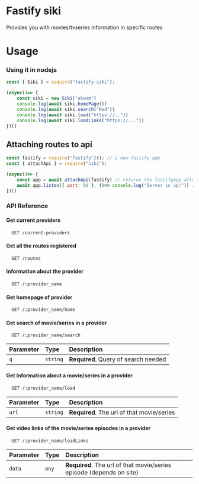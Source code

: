 
# Fastify siki

Provides you with movies/tvseries information in specific routes
# Usage
### Using it in nodejs
```javascript
const { Siki } = require("fastify-siki");

(async()=> {
    const siki = new Siki("akwam")
    console.log(await siki.homePage())
    console.log(await siki.search("Red"))
    console.log(await siki.load("https://.."))
    console.log(await siki.loadLinks("https://..."))
})()
```
## Attaching routes to api
```javascript
const fastify = require("fastify")(); // a new fastify app
const { attachApi } = require("siki");

(async()=> {
    const app = await attachApi(fastify) // returns the fastifyApp after attaching certian routes.
    await app.listen({ port: 80 }, ()=> console.log("Server is up!")) // starting the server!
})()
```
### API Reference

#### Get current providers
```http
  GET /current-providers
```
#### Get all the routes registered
```http
  GET /routes
```
#### Information about the provider
```http
  GET /:provider_name
```
#### Get homepage of provider

```http
  GET /:provider_name/home
```
#### Get search of movie/series in a provider

```http
  GET /:provider_name/search
```

| Parameter | Type     | Description                       |
| :-------- | :------- | :-------------------------------- |
| `q`      | `string` | **Required**. Query of search needed|

#### Get Information about a movie/series in a provider

```http
  GET /:provider_name/load
```

| Parameter | Type     | Description                       |
| :-------- | :------- | :-------------------------------- |
| `url`      | `string` | **Required**. The url of that movie/series |

#### Get video links of the movie/series episodes in a provider

```http
  GET /:provider_name/loadLinks
```

| Parameter | Type     | Description                       |
| :-------- | :------- | :-------------------------------- |
| `data`      | `any` | **Required**. The url of that movie/series episode (depends on site) |
